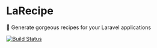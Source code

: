 # LaRecipe
🍪 Generate gorgeous recipes for your Laravel applications

[![Build Status](https://travis-ci.com/saleem-hadad/LaRecipe.svg?token=yWq355GPpdfaZBpEpvQZ&branch=master)](https://travis-ci.com/saleem-hadad/LaRecipe)

